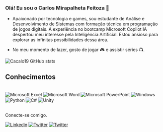 
### Olá! Eu sou o Carlos Mirapalheta Feitoza 👋

- Apaixonado por tecnologia e games, sou estudante de Análise e Desenvolvimento de Sistemas com formação técnica em programação de jogos digitais. A experiência no bootcamp Microsoft Copilot IA despertou meu interesse pela Inteligência Artificial. Estou ansioso para explorar as infinitas possibilidades dessa área.

- No meu momento de lazer, gosto de jogar 🎮 e assistir séries 📺.



![Cacalo19 GitHub stats](https://github-readme-stats.vercel.app/api?username=Cacalo19&show_icons=true&theme=dark)
## Conhecimentos

<div style="display: inline_block"><br/>
    <img align="center" alt="Microsoft Excel" src="https://img.shields.io/badge/Microsoft_Excel-217346?style=for-the-badge&logo=microsoft-excel&logoColor=white" /> 
    <img align="center" alt="Microsoft Word" src="https://img.shields.io/badge/Microsoft_Word-2B579A?style=for-the-badge&logo=microsoft-word&logoColor=white" /> 
    <img align="center" alt="Microsoft PowerPoint" src="https://img.shields.io/badge/Microsoft_PowerPoint-B7472A?style=for-the-badge&logo=microsoft-powerpoint&logoColor=white" /> 
    <img align="center" alt="Windows" src="    https://img.shields.io/badge/Windows-0078D6?style=for-the-badge&logo=windows&logoColor=white" /> 
    <img align="center" alt="Python" src="https://img.shields.io/badge/Python-3776AB?style=for-the-badge&logo=python&logoColor=whitee" /> 
    <img align="center" alt="C#" src="https://img.shields.io/badge/C%23-239120?style=for-the-badge&logo=c-sharp&logoColor=white" /> 
    <img align="center" alt="Unity" src="https://img.shields.io/badge/Unity-100000?style=for-the-badge&logo=unity&logoColor=white" /> 

</div><br/>


Conecte-se comigo.

[![Linkedin](https://img.shields.io/badge/LinkedIn-0077B5?style=for-the-badge&logo=linkedin&logoColor=white)](https://www.linkedin.com/in/carlos-mirapalheta-feitoza-620734134/)
[![Twitter](https://img.shields.io/badge/Twitter-1DA1F2?style=for-the-badge&logo=twitter&logoColor=white)](https://x.com/Carlosfeitozaaa)
[![Twitter](
            <link rel="stylesheet" type='text/css' href="https://cdn.jsdelivr.net/gh/devicons/devicon@latest/devicon.min.css" />
          )](https://x.com/Carlosfeitozaaa)
